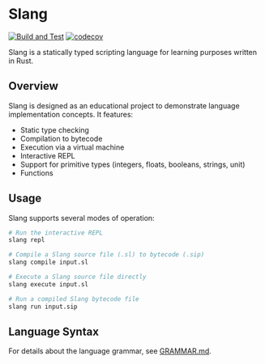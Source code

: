 # Slang

[![Build and Test](https://github.com/FrederikTobner/slang/actions/workflows/build_and_test.yaml/badge.svg)](https://github.com/FrederikTobner/slang/actions/workflows/build_and_test.yaml)
[![codecov](https://codecov.io/gh/FrederikTobner/slang/graph/badge.svg?token=QDl7nyHWUn)](https://codecov.io/gh/FrederikTobner/slang)

Slang is a statically typed scripting language for learning purposes written in Rust.

## Overview

Slang is designed as an educational project to demonstrate language implementation concepts. It features:

- Static type checking
- Compilation to bytecode
- Execution via a virtual machine
- Interactive REPL
- Support for primitive types (integers, floats, booleans, strings, unit)
- Functions

## Usage

Slang supports several modes of operation:

```bash
# Run the interactive REPL
slang repl

# Compile a Slang source file (.sl) to bytecode (.sip)
slang compile input.sl

# Execute a Slang source file directly
slang execute input.sl

# Run a compiled Slang bytecode file
slang run input.sip
```

## Language Syntax

For details about the language grammar, see [GRAMMAR.md](GRAMMAR.md).
